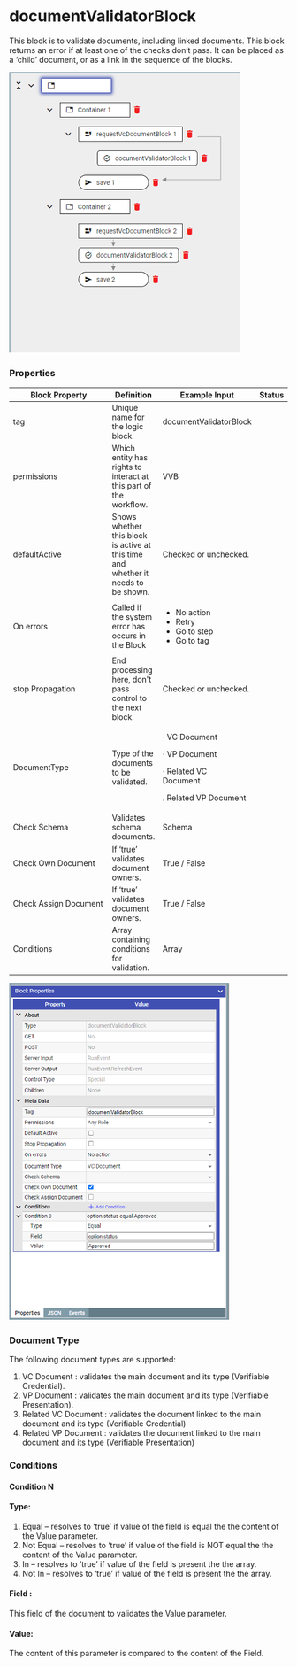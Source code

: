 # documentValidatorBlock

This block is to validate documents, including linked documents. This block returns an error if at least one of the checks don’t pass. It can be placed as a ‘child’ document, or as a link in the sequence of the blocks.

![](<../../../../.gitbook/assets/image (13) (4).png>)

### Properties

<table><thead><tr><th width="208">Block Property</th><th>Definition</th><th>Example Input</th><th>Status</th></tr></thead><tbody><tr><td>tag</td><td>Unique name for the logic block.</td><td>documentValidatorBlock</td><td></td></tr><tr><td>permissions</td><td>Which entity has rights to interact at this part of the workflow.</td><td>VVB</td><td></td></tr><tr><td>defaultActive</td><td>Shows whether this block is active at this time and whether it needs to be shown.</td><td>Checked or unchecked.</td><td></td></tr><tr><td>On errors</td><td>Called if the system error has occurs in the Block</td><td><ul><li>No action</li><li>Retry</li><li>Go to step</li><li>Go to tag</li></ul></td><td></td></tr><tr><td>stop Propagation</td><td>End processing here, don't pass control to the next block.</td><td>Checked or unchecked.</td><td></td></tr><tr><td>DocumentType</td><td>Type of the documents to be validated.</td><td><p>· VC Document</p><p>· VP Document</p><p>· Related VC<br>Document</p><p>. Related VP Document</p></td><td></td></tr><tr><td>Check Schema</td><td>Validates schema documents.</td><td>Schema</td><td></td></tr><tr><td>Check Own Document</td><td>If ‘true’ validates document owners.</td><td>True / False</td><td></td></tr><tr><td>Check Assign Document</td><td>If ‘true’ validates document owners.</td><td>True / False</td><td></td></tr><tr><td>Conditions</td><td>Array containing conditions for validation.</td><td>Array</td><td></td></tr></tbody></table>

![](<../../../../.gitbook/assets/image (23) (5).png>)

### Document Type

The following document types are supported:

1. VC Document : validates the main document and its type (Verifiable Credential).
2. VP Document : validates the main document and its type (Verifiable Presentation).
3. Related VC Document : validates the document linked to the main document and its type (Verifiable Credential)
4. Related VP Document : validates the document linked to the main document and its type (Verifiable Presentation)

### Conditions

#### Condition N

#### Type:

1. Equal – resolves to ‘true’ if value of the field is equal the the content of the Value parameter.
2. Not Equal – resolves to ‘true’ if value of the field is NOT equal the the content of the Value parameter.
3. In – resolves to ‘true’ if value of the field is present the the array.
4. Not In – resolves to ‘true’ if value of the field is present the the array.

#### Field :

This field of the document to validates the Value parameter.

#### Value:

The content of this parameter is compared to the content of the Field.
